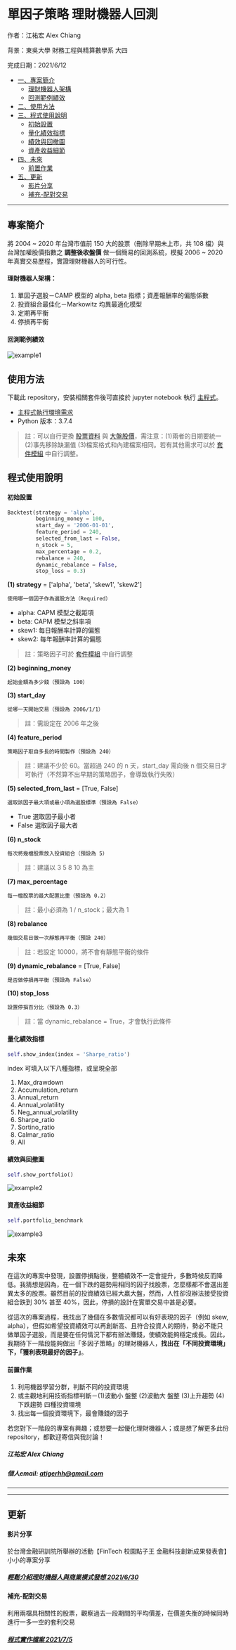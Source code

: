# 單因子策略 理財機器人回測

作者：江祐宏 Alex Chiang

背景：東吳大學 財務工程與精算數學系 大四

完成日期：2021/6/12

* [一、專案簡介](#專案簡介)
  * [理財機器人架構](#理財機器人架構)
  * [回測範例績效](#回測範例績效)
* [二、使用方法](#使用方法)
* [三、程式使用說明](#程式使用說明)
  * [初始設置](#初始設置)
  * [量化績效指標](#量化績效指標)
  * [績效與回撤圖](#績效與回撤圖)
  * [資產收益細節](#資產收益細節)
* [四、未來](#未來)
  * [前置作業](#前置作業)
* [五、更新](#更新)
  * [影片分享](#影片分享)
  * [補充-配對交易](#補充-配對交易)

---

## 專案簡介
將 2004 ~ 2020 年台灣市值前 150 大的股票（刪除早期未上市，共 108 檔）與台灣加權股價指數之 **調整後收盤價** 做一個簡易的回測系統，模擬 2006 ~ 2020 年真實交易歷程，實證理財機器人的可行性。

#### 理財機器人架構：
1. 單因子選股－CAMP 模型的 alpha, beta 指標；資產報酬率的偏態係數
2. 投資組合最佳化－Markowitz 均異最適化模型
3. 定期再平衡
4. 停損再平衡

#### 回測範例績效
![example1](picture_README_example/example1.png)

## 使用方法
下載此 repository，安裝相關套件後可直接於 jupyter notebook 執行 [主程式](main.ipynb)。

* [主程式執行環境需求](requirements.txt)
* Python 版本：3.7.4

> 註：可以自行更換 [股票資料](dataset/TW150_CloseAdj.csv) 與 [大盤股價](dataset/TWII_CloseAdj.csv)，需注意：(1)兩者的日期要統一 (2)事先移除缺漏值 (3)檔案格式和內建檔案相同。若有其他需求可以於 [套件模組](module/data.py) 中自行調整。


## 程式使用說明

#### 初始設置
```python
Backtest(strategy = 'alpha',
         beginning_money = 100, 
         start_day = '2006-01-01', 
         feature_period = 240, 
         selected_from_last = False,
         n_stock = 5, 
         max_percentage = 0.2, 
         rebalance = 240, 
         dynamic_rebalance = False, 
         stop_loss = 0.3)
```

**(1) strategy** = ['alpha', 'beta', 'skew1', 'skew2']

`使用哪一個因子作為選股方法（Required）`

* alpha: CAPM 模型之截距項
* beta: CAPM 模型之斜率項
* skew1: 每日報酬率計算的偏態
* skew2: 每年報酬率計算的偏態

> 註：策略因子可於 [套件模組](module/calculate.py) 中自行調整

**(2) beginning_money**

`起始金額為多少錢（預設為 100）`

**(3) start_day**

`從哪一天開始交易（預設為 2006/1/1）`

> 註：需設定在 2006 年之後  

**(4) feature_period** 

`策略因子取自多長的時間製作（預設為 240）`

> 註：建議不少於 60。當超過 240 的 n 天，start_day 需向後 n 個交易日才可執行（不然算不出早期的策略因子，會導致執行失敗）

**(5) selected_from_last** = [True, False]

`選取該因子最大項或最小項為選股標準（預設為 False）`

* True 選取因子最小者
* False 選取因子最大者

**(6) n_stock**

`每次將幾檔股票放入投資組合（預設為 5）`

> 註：建議以 3 5 8 10 為主

**(7) max_percentage** 

`每一檔股票的最大配置比重（預設為 0.2）`

> 註：最小必須為 1 / n_stock；最大為 1

**(8) rebalance** 

`幾個交易日做一次靜態再平衡（預設 240）`

> 註：若設定 10000，將不會有靜態平衡的條件

**(9) dynamic_rebalance** = [True, False] 

`是否做停損再平衡（預設為 False）`

**(10) stop_loss** 

`設置停損百分比（預設為 0.3）`

> 註：當 dynamic_rebalance = True，才會執行此條件


#### 量化績效指標
```python
self.show_index(index = 'Sharpe_ratio')
```

index 可填入以下八種指標，或呈現全部
1. Max_drawdown
2. Accumulation_return
3. Annual_return
4. Annual_volatility
5. Neg_annual_volatility
6. Sharpe_ratio
7. Sortino_ratio
8. Calmar_ratio
9. All

#### 績效與回撤圖

```python
self.show_portfolio()
```
![example2](picture_README_example/example2.png)


#### 資產收益細節

```python
self.portfolio_benchmark
```
![example3](picture_README_example/example3.png)

## 未來
在這次的專案中發現，設置停損點後，整體績效不一定會提升，多數時候反而降低。我猜想是因為，在一個下跌的趨勢用相同的因子找股票，怎麼樣都不會選出差異太多的股票。雖然目前的投資績效已經大贏大盤，然而，人性卻沒辦法接受投資組合跌到 30% 甚至 40%，因此，停損的設計在實單交易中甚是必要。

從這次的專案過程，我找出了幾個在多數情況都可以有好表現的因子（例如 skew, alpha），但假如希望投資績效可以再創新高、且符合投資人的期待，勢必不能只做單因子選股，而是要在任何情況下都有辦法賺錢，使績效能夠穩定成長。因此，我期待下一階段能夠做出「多因子策略」的理財機器人，**找出在「不同投資環境」下，「獲利表現最好的因子」**。

#### 前置作業
1. 利用機器學習分群，判斷不同的投資環境
2. 或主觀地利用技術指標判斷－(1)波動小 盤整 (2)波動大 盤整 (3)上升趨勢 (4)下跌趨勢 四種投資環境
3. 找出每一個投資環境下，最會賺錢的因子

若您對下一階段的專案有興趣；或想要一起優化理財機器人；或是想了解更多此份 repository，都歡迎寄信與我討論！

##### 江祐宏 Alex Chiang
##### 個人email: atigerhh@gmail.com


---
---

## 更新

#### 影片分享 
於台灣金融研訓院所舉辦的活動【FinTech 校園點子王 金融科技創新成果發表會】小小的專案分享
##### [輕鬆介紹理財機器人與商業模式發想 2021/6/30](https://youtu.be/6CG_qmihqOA)

#### 補充-配對交易 
利用兩檔具相關性的股票，觀察過去一段期間的平均價差，在價差失衡的時候同時進行一多一空的套利交易
##### [程式實作檔案 2021/7/5](補充_配對對沖練習.ipynb)
